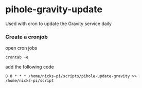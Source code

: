 # pihole-gravity-update

Used with cron to update the Gravity service daily

### Create a cronjob

open cron jobs

<code>crontab -e</code>

add the following code

<code>0 8 * * * /home/nicks-pi/scripts/pihole-update-gravity >> /home/nicks-pi/script</code>
